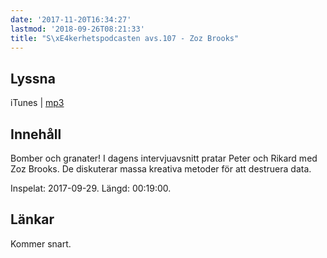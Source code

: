 ```yaml
---
date: '2017-11-20T16:34:27'
lastmod: '2018-09-26T08:21:33'
title: "S\xE4kerhetspodcasten avs.107 - Zoz Brooks"
---
```

## Lyssna

iTunes \| [mp3](http://traffic.libsyn.com/sakerhetspodcasten/SEC-T_2017_Zoz_Brooks.mp3) 

## Innehåll

Bomber och granater! I dagens intervjuavsnitt pratar Peter och Rikard med Zoz Brooks.
De diskuterar massa kreativa metoder för att destruera data.

Inspelat: 2017-09-29. Längd: 00:19:00.

## Länkar

Kommer snart.
